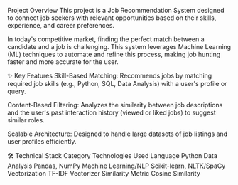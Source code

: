 Project Overview
This project is a Job Recommendation System designed to connect job seekers with relevant opportunities based on their skills, experience, and career preferences.

In today's competitive market, finding the perfect match between a candidate and a job is challenging. This system leverages Machine Learning (ML) techniques to automate and refine this process, making job hunting faster and more accurate for the user.

✨ Key Features
Skill-Based Matching: Recommends jobs by matching required job skills (e.g., Python, SQL, Data Analysis) with a user's profile or query.

Content-Based Filtering: Analyzes the similarity between job descriptions and the user's past interaction history (viewed or liked jobs) to suggest similar roles.

Scalable Architecture: Designed to handle large datasets of job listings and user profiles efficiently.

🛠️ Technical Stack
Category	Technologies Used
Language	Python
Data Analysis	Pandas, NumPy
Machine Learning/NLP	Scikit-learn, NLTK/SpaCy
Vectorization	TF-IDF Vectorizer 
Similarity Metric	Cosine Similarity
